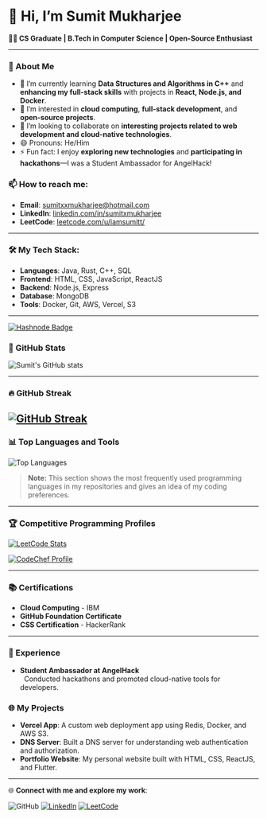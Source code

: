 # 👋 Hi, I’m Sumit Mukharjee

**👨‍💻 CS Graduate | B.Tech in Computer Science | Open-Source Enthusiast**

---

### 👀 About Me
- 🌱 I’m currently learning **Data Structures and Algorithms in C++** and **enhancing my full-stack skills** with projects in **React, Node.js, and Docker**.
- 👀 I’m interested in **cloud computing**, **full-stack development**, and **open-source projects**.
- 💞️ I’m looking to collaborate on **interesting projects related to web development and cloud-native technologies**.
- 😄 Pronouns: He/Him
- ⚡ Fun fact: I enjoy **exploring new technologies** and **participating in hackathons**—I was a Student Ambassador for AngelHack!

### 📫 How to reach me:
- **Email**: [sumitxxmukharjee@hotmail.com](mailto:sumitxxmukharjee@hotmail.com)
- **LinkedIn**: [linkedin.com/in/sumitxmukharjee](https://www.linkedin.com/in/sumitxmukharjee/)
- **LeetCode**: [leetcode.com/u/iamsumitt/](https://leetcode.com/u/iamsumitt/)

---

### 🛠️ My Tech Stack:
- **Languages**: Java, Rust, C++, SQL
- **Frontend**: HTML, CSS, JavaScript, ReactJS
- **Backend**: Node.js, Express
- **Database**: MongoDB
- **Tools**: Docker, Git, AWS, Vercel, S3

---

[![Hashnode Badge](https://img.shields.io/badge/Hashnode-Blog-blue?style=flat&logo=hashnode)](https://hashnode.com/@SumitMukharjii)


### 🌟 GitHub Stats
![Sumit's GitHub stats](https://github-readme-stats.vercel.app/api?username=sumitscave&show_icons=true&theme=tokyonight)

---

### 🔥 GitHub Streak
[![GitHub Streak](https://streak-stats.demolab.com/?user=sumitscave)](https://git.io/streak-stats)
---

### 📊 Top Languages and Tools
![Top Languages](https://github-readme-stats.vercel.app/api/top-langs/?username=sumitscave&layout=compact&theme=tokyonight)
> **Note:** This section shows the most frequently used programming languages in my repositories and gives an idea of my coding preferences.

---

### 🏆 Competitive Programming Profiles

[![LeetCode Stats](https://leetcard.jacoblin.cool/iamsumitt?theme=dark&font=Source%20Code%20Pro&ext=activity)](https://leetcode.com/u/iamsumitt/)

[![CodeChef Profile](https://cp-logo.vercel.app/codechef/drstrange16)](https://www.codechef.com/users/drstrange16)

---

### 📚 Certifications
- **Cloud Computing** - IBM
- **GitHub Foundation Certificate**
- **CSS Certification** - HackerRank

---

### 💼 Experience
- **Student Ambassador at AngelHack**  
  Conducted hackathons and promoted cloud-native tools for developers.

### 🌐 My Projects
- **Vercel App**: A custom web deployment app using Redis, Docker, and AWS S3.
- **DNS Server**: Built a DNS server for understanding web authentication and authorization.
- **Portfolio Website**: My personal website built with HTML, CSS, ReactJS, and Flutter.

---

🌐 **Connect with me and explore my work**:

![GitHub](https://img.shields.io/github/followers/sumitscave?label=Follow&style=social)
[![LinkedIn](https://img.shields.io/badge/LinkedIn-Sumit%20Mukharjee-blue?style=flat&logo=linkedin)](https://www.linkedin.com/in/sumitxmukharjee/)
[![LeetCode](https://img.shields.io/badge/LeetCode-Sumit%20Mukharjee-orange?style=flat&logo=leetcode)](https://leetcode.com/u/iamsumitt/)
